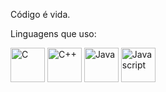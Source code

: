 Código é vida.

Linguagens que uso: <br>

<img 
  width=55
  title="C"
  alt="C"
  src="https://github.com/Akitsute/Akitsute/assets/118070875/7c9b1fc8-147f-43ab-ac6c-08556272a373"
/>
<img 
  width=55
  title="C++"
  alt="C++"
  src="https://github.com/Akitsute/Akitsute/assets/118070875/aea50364-ab9d-4b21-b317-5f6692535160"
/>
<img 
  width=55
  title="Java"
  alt="Java"
  src="https://github.com/Akitsute/Akitsute/assets/118070875/af40a172-e2de-4b88-a837-2258ebdb4e41"
/>
<img 
  width=55
  title="Javascript"
  alt="Javascript"
  src="https://github.com/Akitsute/Akitsute/assets/118070875/050114e8-b3eb-4389-b228-7f9ad138d34c"
/>
